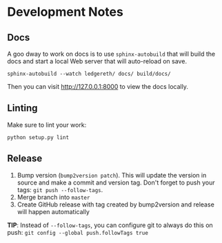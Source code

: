 # Development Notes

## Docs

A goo dway to work on docs is to use `sphinx-autobuild` that will build the docs and start a local Web server that will auto-reload on save.

    sphinx-autobuild --watch ledgereth/ docs/ build/docs/

Then you can visit http://127.0.0.1:8000 to view the docs locally.

## Linting

Make sure to lint your work:

    python setup.py lint

## Release

1) Bump version (`bump2version patch`).  This will update the version in source and make a commit and version tag.  Don't forget to push your tags: `git push --follow-tags`.
2) Merge branch into `master`
3) Create GitHub release with tag created by bump2version and release will happen automatically

**TIP**: Instead of `--follow-tags`, you can configure git to always do this on push: `git config --global push.followTags true`
